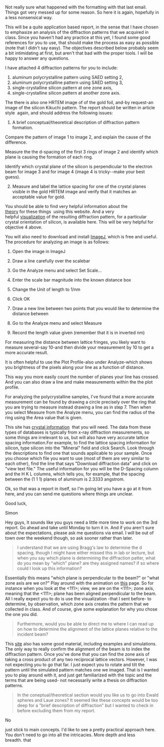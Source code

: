Not really sure what happened with the formatting with that last email. 
Things got very messed up for some reason. So here it is again, 
hopefully in a less nonsensical way. 

This will be a quite application based report, in the sense that I have 
chosen to emphasize an analysis of the diffraction patterns that we 
acquired in class. Since you haven't had any practice at this yet, I 
found some good references for you to use, that should make the process 
as easy as possible (note that I didn't say easy). The objectives 
described below probably seem a bit intimidating at first, but aren't 
that bad with the proper tools. I will be happy to answer any 
questions.   
  
I have attached 4 diffraction ​patterns
 for you to include: 

 1. aluminum polycrystalline pattern using SAED setting 2, 
 2. aluminum polycrystalline pattern using SAED setting 3, 
 3. single-crystalline silicon pattern at one zone axis, 
 4. single-crystalline silicon pattern at another zone axis. 

The there is also one HRTEM image of of the gold foil, and-by request-an 
image of the silicon Kikuchi pattern. ​The report should be written in article style ​
again, and should address the following issues:

1. ​A ​brief conceptual/theoretical description of diffraction pattern formation.    

Compare the pattern of image 1 to image 2, and explain the cause of the difference.

Measure the the d-spacing of the first 3 rings of image 2 and identify which plane 
is causing the formation of each ring. 

Identify which crystal plane of the silicon is perpendicular to the electron beam for 
image 3 and for image 4 (image 4 is tricky--make your best guess).​  

2. Measure and label the lattice spacing for one of the crystal planes 
visible in the gold HRTEM image and verify that it matches an acceptable 
value for gold.

You should be able to find very helpful information about the
[theory](http://www.doitpoms.ac.uk/tlplib/diffraction-patterns/index.php) for these things 
using this website. And a very helpful [visualization](http://newton.umsl.edu/run/nano/known.html) of 
the resulting diffraction pattern, for a particular crystal orientation of silicon, 
is available here. This will be very helpful for objective 4 above. ​


You will also need to download and install [ImageJ](http://rsbweb.nih.gov/ij/index.html), 
which is free and useful. The procedure for analyzing an image is as follows:  

1. Open the image in ImageJ
2. Draw a line carefully over the scalebar
3. Go the Analyze menu and select Set Scale...
4. Enter the scale bar magnitude into the known distance box
5. Change the Unit of length to 1/nm
6. Click OK
7. Draw a new line between two points that you would like to determine the distance between   

8. Go to the Analyze menu and select Measure   

9. Record the length value given (remember that it is in inverted nm)  

​For measuring the distance between lattice fringes, you likely want to 
measure several-say 10-and then divide your measurement by 10 to get a 
more accurate result. ​

It is often helpful to use the Plot Profile-also under Analyze-which 
shows you brightness of the pixels along your line as a function of 
distance. 

​This way you more easily count the number of planes your line has crossed. And 
you can also draw a line and make measurements within the the plot profile. 

For analyzing the polycrystalline samples, I've found that a more accurate 
measurement can be found by drawing a circle precisely over the ring 
that you are trying to measure instead drawing a line as in step 7. Then 
when you select Measure from the Analyze menu, you can find the radius 
of the ring using the Area value that is given.

This site has [crystal information](http://rruff.geo.arizona.edu/AMS/amcsd.php) 
that you will need. The data from these types of databases is typically from x-ray 
diffraction measurements, so some things are irrelevant to us​, but will also have very 
accurate lattice spacing information.For example, to find the lattice spacing information 
for silicon, type silicon into the "Mineral" field and click Search. Look through the 
descriptions to find one that sounds applicable to your sample. Once
 you choose which file you want to use (most of them are very similar to
 each other), find the line that says "Download diffraction data" and 
click on "view text file." The useful information for you will be the 
D-Spacing column and the H K L columns, which tells you, for example, 
that the spacing between the (1 1 1) planes of aluminum is 2.3333 
angstrom. 

Ok, so that was a report in
 itself, so I'm going let you have a go at it from here, and you can 
send me questions where things are unclear.   

Good luck,

Si​mon



Hey guys,
It sounds like you guys need a little more time to work on the 3rd report. Go ahead and 
take until Monday to turn it in. And if you aren't sure about the expectations, please ask 
me questions via email. I will be out of town over the weekend though, so ask sooner rather 
than later. 

> I
 understand that we are using Bragg's law to determine the d spacing, 
though I might have either missed this in lab or lecture, but when you 
say which plane is determining the diffraction patter, what do you mean 
by "which" plane? are they assigned names? if so where could I look up 
this information?

Essentially
 this means "which plane is perpendicular to the beam?" or "what zone 
axis are we on?" Play around with the animation on [this](http://newton.umsl.edu/run//nano/reltutor2.html)
 page. So for instance when you look at the <111>; view, we are on 
the <111>; zone axis, meaning that the <111>; plane has been 
aligned perpendicular to the beam. All I really expect you to do is use 
the visualization -that I sent before- to determine, by observation, 
which zone axis creates the pattern that we collected in class. And of 
course, give some explanation for why you chose the one you did. 

> Furthermore,
 would you be able to direct me to where I can read up on how to 
determine the alignment of the lattice planes relative to the incident 
beam?

This [site](http://www.matter.org.uk/diffraction/) also has some good material, including examples and 
simulations. The only way to really confirm the alignment of the beam is
 to index the diffraction pattern. Once you've done that you can find 
the zone axis of taking a cross product of any two reciprocal lattice 
vectors. However, I was not expecting you to go that far. I just expect 
you to rotate and tilt the pattern until the simulated pattern matches 
one we imaged. That is I wanted you to play around with it, and just get
 familiarized with the topic and the terms that are being used- not 
necessarily write a thesis on diffraction patterns. 

> In
 the coneptual/theoretical section would you like us to go into Ewald 
spheres and Laue zones? It seemed like these concepts would be too deep 
for a "brief description of diffraction" but I wanted to check in before
 excluding them from my report.

No

just stick to main concepts. I'd like to see a pretty practical 
approach here. You don't need to go into all the intricacies. More depth 
and less breadth. that